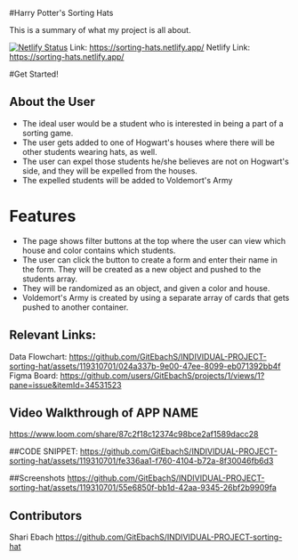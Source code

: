 #Harry Potter's Sorting Hats

This is a summary of what my project is all about. 

[![Netlify Status](https://api.netlify.com/api/v1/badges/cb5d4159-fd32-490f-a52e-afebc21169eb/deploy-status)](https://app.netlify.com/sites/sorting-hats/deploys)
Link: https://sorting-hats.netlify.app/
Netlify Link: https://sorting-hats.netlify.app/

 #Get Started!
 ## About the User
 - The ideal user would be a student who is interested in being a part of a sorting game.
 - The user gets added to one of Hogwart's houses where there will be other students wearing hats, as well.
 - The user can expel those students he/she believes are not on Hogwart's side, and they will be expelled from the houses.
 - The expelled students will be added to Voldemort's Army

# Features
- The page shows filter buttons at the top where the user can view which house and color contains which students.
- The user can click the button to create a form and enter their name in the form. They will be created as a new object and pushed to the students array.
- They will be randomized as an object, and given a color and house.
- Voldemort's Army is created by using a separate array of cards that gets pushed to another container.

## Relevant Links:
Data Flowchart: https://github.com/GitEbachS/INDIVIDUAL-PROJECT-sorting-hat/assets/119310701/024a337b-9e00-47ee-8099-eb071392bb4f
Figma Board: https://github.com/users/GitEbachS/projects/1/views/1?pane=issue&itemId=34531523

## Video Walkthrough of APP NAME
https://www.loom.com/share/87c2f18c12374c98bce2af1589dacc28

##CODE SNIPPET:
https://github.com/GitEbachS/INDIVIDUAL-PROJECT-sorting-hat/assets/119310701/fe336aa1-f760-4104-b72a-8f30046fb6d3

##Screenshots
https://github.com/GitEbachS/INDIVIDUAL-PROJECT-sorting-hat/assets/119310701/55e6850f-bb1d-42aa-9345-26bf2b9909fa


## Contributors
Shari Ebach  https://github.com/GitEbachS/INDIVIDUAL-PROJECT-sorting-hat

